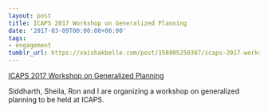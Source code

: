 ```yaml
---
layout: post
title: ICAPS 2017 Workshop on Generalized Planning
date: '2017-03-09T00:00:00+00:00'
tags:
- engagement
tumblr_url: https://vaishakbelle.com/post/158805250387/icaps-2017-workshop-on-generalized-planning
---
```

[ICAPS 2017 Workshop on Generalized Planning](http://homepages.inf.ed.ac.uk/vbelle/workshops/genplan17/)  

Siddharth, Sheila, Ron and I are organizing a workshop on generalized planning to be held at ICAPS.


